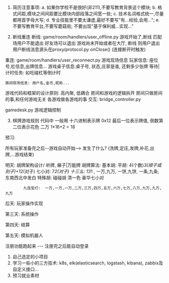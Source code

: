 1. 简历注意事项:
a. 如果你学校不是很好(非211),不要写教育背景这个模块;
b. 格式间距,模块之间间距要比模块内部段落之间宽一些;
c. 技术名词格式统一,尽量都用首字母大写;
d. 专业技能里不要太谦虚,最好不要写"有...经验,会用...";
e. 不要写教育平台,不要写蘑菇街; 不要出现"基于保利威...实现..."

2. 断线重连
断线: game/room/handlers/user_offline.py
	游戏开始了,断线  匹配场用户不能退出
					好友场可以退出
	游戏尚未开始或者在大厅, 断线   则用户退出
	用户断线消息源头在proxy/protocol.py onClose() (连接断开时触发)

重连:    game/room/handlers/user_reconnect.py
	游戏现场信息
		玩家信息: 座位号,杠信息,出牌信息...
		游戏桌子信息:桌子号, 状态,庄家是谁, 还剩多少张牌
		等待|计时任务:  如吃碰杠等倒计时

	房间现场信息: 用户名,金币,昵称...

游戏代码和框架的设计原则: 高内聚, 低耦合
房间和游戏的逻辑拆开
	房间只做房间的事,和任何游戏无关
	各游戏做各游戏的事
	交互: bridge_controller.py

gamedesk.py  游戏逻辑控制

3. 棋牌游戏规则
代码中 一般用 十六进制表示牌 0x12    最后一位表示牌值, 倒数第二位表示花色
							二万
							1*16+2 = 18


预习:

所有玩家准备完之后--游戏自动开始--> 发生了什么?  (洗牌,定庄,发牌,补花,出牌,...游戏结束)

明天: 胡牌架构设计/ 听牌, 癞子|万能牌
	  胡牌算法: 
	  	基本胡: 
	  		平胡: 4(个数)*3(顺子或刻子)+1*2(对子)
	  		七小对: 7*2(对子)
	  		十三幺: 13*1 ,  一万,九万, 一饼,九饼, 一条,九条, 东南西北中发白 
	  	特殊胡:
	  		碰碰胡
	  		清一色
	  		豪华七小对

	  		九连宝灯:  一万,一万,一万,二万,三万,四万,五万,六万,七万,八万,九万,九万,九万

后天:
玩家操作实现

第三天:
系统操作

第四天:
结算

第五天:
模拟机器人



注册功能跑起来 --- 注册完之后能自动登录
1. 自己选定的小项目
2. 学习一些小的三方技术: k8s, elk(elasticsearch, logstash, kibana), zabbix及自定义接口...
3. 预习就业素材
